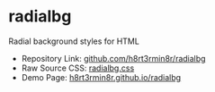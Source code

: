 # radialbg

Radial background styles for HTML

- Repository Link: [github.com/h8rt3rmin8r/radialbg](https://www.github.com/h8rt3rmin8r/radialbg/)
- Raw Source CSS: [radialbg.css](https://raw.githubusercontent.com/h8rt3rmin8r/radialbg/master/radialbg.css)
- Demo Page: [h8rt3rmin8r.github.io/radialbg](https://h8rt3rmin8r.github.io/radialbg/)
